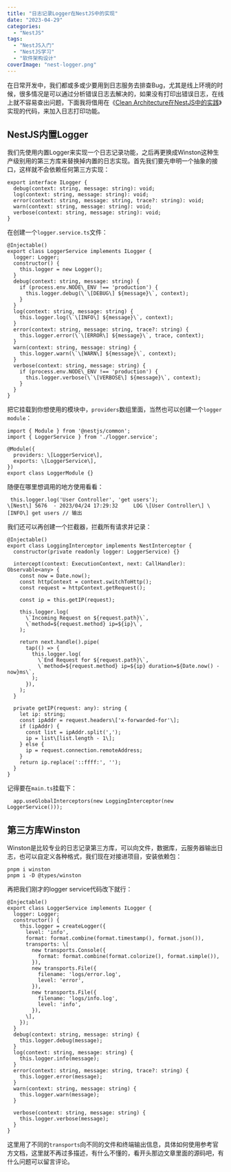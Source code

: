```yaml
---
title: "日志记录Logger在NestJS中的实现"
date: "2023-04-29"
categories: 
  - "NestJS"
tags: 
  - "NestJS入门"
  - "NestJS学习"
  - "软件架构设计"
coverImage: "nest-logger.png"
---
```


在日常开发中，我们都或多或少要用到日志服务去排查Bug，尤其是线上环境的时候，很多情况是可以通过分析错误日志去解决的，如果没有打印出错误日志，在线上就不容易查出问题，下面我将借用在《[Clean Architecture在NestJS中的实践](https://www.helloyu.top/clean-architecture-with-nestjs-best-practice-init.html)》实现的代码，来加入日志打印功能。

## NestJS内置Logger

我们先使用内置Logger来实现一个日志记录功能，之后再更换成Winston这种生产级别用的第三方库来替换掉内置的日志实现。首先我们要先申明一个抽象的接口，这样就不会依赖任何第三方实现：
```
export interface ILogger {
  debug(context: string, message: string): void;
  log(context: string, message: string): void;
  error(context: string, message: string, trace?: string): void;
  warn(context: string, message: string): void;
  verbose(context: string, message: string): void;
}
```
在创建一个`logger.service.ts`文件：
```
@Injectable()
export class LoggerService implements ILogger {
  logger: Logger;
  constructor() {
    this.logger = new Logger();
  }
  debug(context: string, message: string) {
    if (process.env.NODE\_ENV !== 'production') {
      this.logger.debug(\`\[DEBUG\] ${message}\`, context);
    }
  }
  log(context: string, message: string) {
    this.logger.log(\`\[INFO\] ${message}\`, context);
  }
  error(context: string, message: string, trace?: string) {
    this.logger.error(\`\[ERROR\] ${message}\`, trace, context);
  }
  warn(context: string, message: string) {
    this.logger.warn(\`\[WARN\] ${message}\`, context);
  }
  verbose(context: string, message: string) {
    if (process.env.NODE\_ENV !== 'production') {
      this.logger.verbose(\`\[VERBOSE\] ${message}\`, context);
    }
  }
}
```
把它挂载到你想使用的模块中，`providers`数组里面，当然也可以创建一个`logger module`：
```
import { Module } from '@nestjs/common';
import { LoggerService } from './logger.service';

@Module({
  providers: \[LoggerService\],
  exports: \[LoggerService\],
})
export class LoggerModule {}
```
随便在哪里想调用的地方使用看看：
```
 this.logger.log('User Controller', 'get users');
\[Nest\] 5676  - 2023/04/24 17:29:32     LOG \[User Controller\] \[INFO\] get users // 输出
```
我们还可以再创建一个拦截器，拦截所有请求并记录：
```
@Injectable()
export class LoggingInterceptor implements NestInterceptor {
  constructor(private readonly logger: LoggerService) {}

  intercept(context: ExecutionContext, next: CallHandler): Observable<any> {
    const now = Date.now();
    const httpContext = context.switchToHttp();
    const request = httpContext.getRequest();

    const ip = this.getIP(request);

    this.logger.log(
      \`Incoming Request on ${request.path}\`,
      \`method=${request.method} ip=${ip}\`,
    );

    return next.handle().pipe(
      tap(() => {
        this.logger.log(
          \`End Request for ${request.path}\`,
          \`method=${request.method} ip=${ip} duration=${Date.now() - now}ms\`,
        );
      }),
    );
  }

  private getIP(request: any): string {
    let ip: string;
    const ipAddr = request.headers\['x-forwarded-for'\];
    if (ipAddr) {
      const list = ipAddr.split(',');
      ip = list\[list.length - 1\];
    } else {
      ip = request.connection.remoteAddress;
    }
    return ip.replace('::ffff:', '');
  }
}
```
记得要在`main.ts`挂载下：
```
  app.useGlobalInterceptors(new LoggingInterceptor(new LoggerService()));
```
## 第三方库Winston

Winston是比较专业的日志记录第三方库，可以向文件，数据库，云服务器输出日志，也可以自定义各种格式，我们现在对接进项目，安装依赖包：
```
pnpm i winston
pnpm i -D @types/winston
```
再把我们刚才的logger service代码改下就行：
```
@Injectable()
export class LoggerService implements ILogger {
  logger: Logger;
  constructor() {
    this.logger = createLogger({
      level: 'info',
      format: format.combine(format.timestamp(), format.json()),
      transports: \[
        new transports.Console({
          format: format.combine(format.colorize(), format.simple()),
        }),
        new transports.File({
          filename: 'logs/error.log',
          level: 'error',
        }),
        new transports.File({
          filename: 'logs/info.log',
          level: 'info',
        }),
      \],
    });
  }
  debug(context: string, message: string) {
    this.logger.debug(message);
  }
  log(context: string, message: string) {
    this.logger.info(message);
  }
  error(context: string, message: string, trace?: string) {
    this.logger.error(message);
  }
  warn(context: string, message: string) {
    this.logger.warn(message);
  }

  verbose(context: string, message: string) {
    this.logger.verbose(message);
  }
}
```
这里用了不同的`transports`向不同的文件和终端输出信息，具体如何使用参考官方文档，这里就不再过多描述，有什么不懂的，看开头那边文章里面的源码吧，有什么问题可以留言评论。
